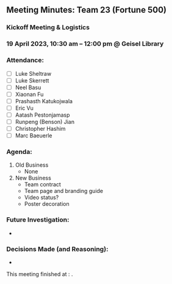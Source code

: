 ## Meeting Minutes: Team 23 (Fortune 500)
### Kickoff Meeting & Logistics

### 19 April 2023, 10:30 am – 12:00 pm @ Geisel Library

### **Attendance**:
- [ ] Luke Sheltraw
- [ ] Luke Skerrett
- [ ] Neel Basu
- [ ] Xiaonan Fu
- [ ] Prashasth Katukojwala
- [ ] Eric Vu
- [ ] Aatash Pestonjamasp
- [ ] Runpeng (Benson) Jian
- [ ] Christopher Hashim
- [ ] Marc Baeuerle

### **Agenda**:
1. Old Business
    - None
3. New Business
    - Team contract
    - Team page and branding guide
    - Video status?
    - Poster decoration

### **Future Investigation**:
-

### **Decisions Made (and Reasoning)**:
-

This meeting finished at : .
